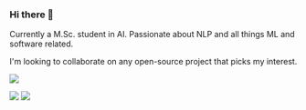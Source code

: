 ### Hi there 👋

<!--
**Plutone11011/Plutone11011** is a ✨ _special_ ✨ repository because its `README.md` (this file) appears on your GitHub profile.

Here are some ideas to get you started:

- 🔭 I’m currently working on ...
- 🌱 I’m currently learning ...
- 👯 I’m looking to collaborate on ...
- 🤔 I’m looking for help with ...
- 💬 Ask me about ...
- 📫 How to reach me: ...
- 😄 Pronouns: ...
- ⚡ Fun fact: ...
-->



Currently a M.Sc. student in AI. Passionate about NLP and all things ML and software related.

I'm looking to collaborate on any open-source project that picks my interest.

![](https://komarev.com/ghpvc/?username=Plutone11011&color=orange)


<img src="https://img.shields.io/badge/LinkedIn-0077B5?style=for-the-badge&logo=linkedin&logoColor=white" /> <img src="https://img.shields.io/badge/Gmail-D14836?style=for-the-badge&logo=gmail&logoColor=white" />
